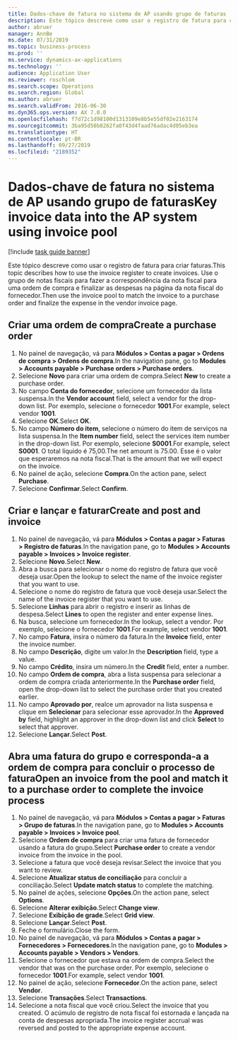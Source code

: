```yaml
---
title: Dados-chave de fatura no sistema de AP usando grupo de faturas
description: Este tópico descreve como usar o registro de fatura para criar faturas.
author: abruer
manager: AnnBe
ms.date: 07/31/2019
ms.topic: business-process
ms.prod: ''
ms.service: dynamics-ax-applications
ms.technology: ''
audience: Application User
ms.reviewer: roschlom
ms.search.scope: Operations
ms.search.region: Global
ms.author: abruer
ms.search.validFrom: 2016-06-30
ms.dyn365.ops.version: AX 7.0.0
ms.openlocfilehash: f7d72c1d98100d1313109e8b5e55df02e2163174
ms.sourcegitcommit: 3ba95d50b8262fa0f43d4faad76adac4d05eb3ea
ms.translationtype: HT
ms.contentlocale: pt-BR
ms.lasthandoff: 09/27/2019
ms.locfileid: "2189352"
---
```

# <a name="key-invoice-data-into-the-ap-system-using-invoice-pool"></a><span data-ttu-id="9fb71-103">Dados-chave de fatura no sistema de AP usando grupo de faturas</span><span class="sxs-lookup"><span data-stu-id="9fb71-103">Key invoice data into the AP system using invoice pool</span></span>

[!include [task guide banner](../../includes/task-guide-banner.md)]

<span data-ttu-id="9fb71-104">Este tópico descreve como usar o registro de fatura para criar faturas.</span><span class="sxs-lookup"><span data-stu-id="9fb71-104">This topic describes how to use the invoice register to create invoices.</span></span> <span data-ttu-id="9fb71-105">Use o grupo de notas fiscais para fazer a correspondência da nota fiscal para uma ordem de compra e finalizar as despesas na página da nota fiscal do fornecedor.</span><span class="sxs-lookup"><span data-stu-id="9fb71-105">Then use the invoice pool to match the invoice to a purchase order and finalize the expense in the vendor invoice page.</span></span>


## <a name="create-a-purchase-order"></a><span data-ttu-id="9fb71-106">Criar uma ordem de compra</span><span class="sxs-lookup"><span data-stu-id="9fb71-106">Create a purchase order</span></span>
1. <span data-ttu-id="9fb71-107">No painel de navegação, vá para **Módulos > Contas a pagar > Ordens de compra > Ordens de compra**.</span><span class="sxs-lookup"><span data-stu-id="9fb71-107">In the navigation pane, go to **Modules > Accounts payable > Purchase orders > Purchase orders**.</span></span>
2. <span data-ttu-id="9fb71-108">Selecione **Novo** para criar uma ordem de compra.</span><span class="sxs-lookup"><span data-stu-id="9fb71-108">Select **New** to create a purchase order.</span></span>
3. <span data-ttu-id="9fb71-109">No campo **Conta do fornecedor**, selecione um fornecedor da lista suspensa.</span><span class="sxs-lookup"><span data-stu-id="9fb71-109">In the **Vendor account** field, select a vendor for the drop-down list.</span></span> <span data-ttu-id="9fb71-110">Por exemplo, selecione o fornecedor **1001**.</span><span class="sxs-lookup"><span data-stu-id="9fb71-110">For example, select vendor **1001**.</span></span>
4. <span data-ttu-id="9fb71-111">Selecione **OK**.</span><span class="sxs-lookup"><span data-stu-id="9fb71-111">Select **OK**.</span></span>
5. <span data-ttu-id="9fb71-112">No campo **Número do item**, selecione o número do item de serviços na lista suspensa.</span><span class="sxs-lookup"><span data-stu-id="9fb71-112">In the **Item number** field, select the services item number in the drop-down list.</span></span> <span data-ttu-id="9fb71-113">Por exemplo, selecione **S0001**.</span><span class="sxs-lookup"><span data-stu-id="9fb71-113">For example, select **S0001**.</span></span> <span data-ttu-id="9fb71-114">O total líquido é 75,00.</span><span class="sxs-lookup"><span data-stu-id="9fb71-114">The net amount is 75.00.</span></span>  <span data-ttu-id="9fb71-115">Esse é o valor que esperaremos na nota fiscal.</span><span class="sxs-lookup"><span data-stu-id="9fb71-115">That is the amount that we will expect on the invoice.</span></span>  
6. <span data-ttu-id="9fb71-116">No painel de ação, selecione **Compra**.</span><span class="sxs-lookup"><span data-stu-id="9fb71-116">On the action pane, select **Purchase**.</span></span>
7. <span data-ttu-id="9fb71-117">Selecione **Confirmar**.</span><span class="sxs-lookup"><span data-stu-id="9fb71-117">Select **Confirm**.</span></span>

## <a name="create-and-post-and-invoice"></a><span data-ttu-id="9fb71-118">Criar e lançar e faturar</span><span class="sxs-lookup"><span data-stu-id="9fb71-118">Create and post and invoice</span></span>
1. <span data-ttu-id="9fb71-119">No painel de navegação, vá para **Módulos > Contas a pagar > Faturas > Registro de faturas**.</span><span class="sxs-lookup"><span data-stu-id="9fb71-119">In the navigation pane, go to **Modules > Accounts payable > Invoices > Invoice register**.</span></span>
2. <span data-ttu-id="9fb71-120">Selecione **Novo**.</span><span class="sxs-lookup"><span data-stu-id="9fb71-120">Select **New**.</span></span>
3. <span data-ttu-id="9fb71-121">Abra a busca para selecionar o nome do registro de fatura que você deseja usar.</span><span class="sxs-lookup"><span data-stu-id="9fb71-121">Open the lookup to select the name of the invoice register that you want to use.</span></span>
4. <span data-ttu-id="9fb71-122">Selecione o nome do registro de fatura que você deseja usar.</span><span class="sxs-lookup"><span data-stu-id="9fb71-122">Select the name of the invoice register that you want to use.</span></span>
5. <span data-ttu-id="9fb71-123">Selecione **Linhas** para abrir o registro e inserir as linhas de despesa.</span><span class="sxs-lookup"><span data-stu-id="9fb71-123">Select **Lines** to open the register and enter expense lines.</span></span>
6. <span data-ttu-id="9fb71-124">Na busca, selecione um fornecedor.</span><span class="sxs-lookup"><span data-stu-id="9fb71-124">In the lookup, select a vendor.</span></span> <span data-ttu-id="9fb71-125">Por exemplo, selecione o fornecedor **1001**.</span><span class="sxs-lookup"><span data-stu-id="9fb71-125">For example, select vendor **1001**.</span></span>
7. <span data-ttu-id="9fb71-126">No campo **Fatura**, insira o número da fatura.</span><span class="sxs-lookup"><span data-stu-id="9fb71-126">In the **Invoice** field, enter the invoice number.</span></span>
8. <span data-ttu-id="9fb71-127">No campo **Descrição**, digite um valor.</span><span class="sxs-lookup"><span data-stu-id="9fb71-127">In the **Description** field, type a value.</span></span>
9. <span data-ttu-id="9fb71-128">No campo **Crédito**, insira um número.</span><span class="sxs-lookup"><span data-stu-id="9fb71-128">In the **Credit** field, enter a number.</span></span>
10. <span data-ttu-id="9fb71-129">No campo **Ordem de compra**, abra a lista suspensa para selecionar a ordem de compra criada anteriormente.</span><span class="sxs-lookup"><span data-stu-id="9fb71-129">In the **Purchase order** field, open the drop-down list to select the purchase order that you created earlier.</span></span>
11. <span data-ttu-id="9fb71-130">No campo **Aprovado por**, realce um aprovador na lista suspensa e clique em **Selecionar** para selecionar esse aprovador.</span><span class="sxs-lookup"><span data-stu-id="9fb71-130">In the **Approved by** field, highlight an approver in the drop-down list and click **Select** to select that approver.</span></span>
12. <span data-ttu-id="9fb71-131">Selecione **Lançar**.</span><span class="sxs-lookup"><span data-stu-id="9fb71-131">Select **Post**.</span></span>

## <a name="open-an-invoice-from-the-pool-and-match-it-to-a-purchase-order-to-complete-the-invoice-process"></a><span data-ttu-id="9fb71-132">Abra uma fatura do grupo e corresponda-a a ordem de compra para concluir o processo de fatura</span><span class="sxs-lookup"><span data-stu-id="9fb71-132">Open an invoice from the pool and match it to a purchase order to complete the invoice process</span></span>
1. <span data-ttu-id="9fb71-133">No painel de navegação, vá para **Módulos > Contas a pagar > Faturas > Grupo de faturas**.</span><span class="sxs-lookup"><span data-stu-id="9fb71-133">In the navigation pane, go to **Modules > Accounts payable > Invoices > Invoice pool**.</span></span>
2. <span data-ttu-id="9fb71-134">Selecione **Ordem de compra** para criar uma fatura de fornecedor usando a fatura do grupo.</span><span class="sxs-lookup"><span data-stu-id="9fb71-134">Select **Purchase order** to create a vendor invoice from the invoice in the pool.</span></span>
3. <span data-ttu-id="9fb71-135">Selecione a fatura que você deseja revisar.</span><span class="sxs-lookup"><span data-stu-id="9fb71-135">Select the invoice that you want to review.</span></span>
4. <span data-ttu-id="9fb71-136">Selecione **Atualizar status de conciliação** para concluir a conciliação.</span><span class="sxs-lookup"><span data-stu-id="9fb71-136">Select **Update match status** to complete the matching.</span></span>
5. <span data-ttu-id="9fb71-137">No painel de ações, selecione **Opções**.</span><span class="sxs-lookup"><span data-stu-id="9fb71-137">On the action pane, select **Options**.</span></span>
6. <span data-ttu-id="9fb71-138">Selecione **Alterar exibição**.</span><span class="sxs-lookup"><span data-stu-id="9fb71-138">Select **Change view**.</span></span>
7. <span data-ttu-id="9fb71-139">Selecione **Exibição de grade**.</span><span class="sxs-lookup"><span data-stu-id="9fb71-139">Select **Grid view**.</span></span>
8. <span data-ttu-id="9fb71-140">Selecione **Lançar**.</span><span class="sxs-lookup"><span data-stu-id="9fb71-140">Select **Post**.</span></span>
9. <span data-ttu-id="9fb71-141">Feche o formulário.</span><span class="sxs-lookup"><span data-stu-id="9fb71-141">Close the form.</span></span>
10. <span data-ttu-id="9fb71-142">No painel de navegação, vá para **Módulos > Contas a pagar > Fornecedores > Fornecedores**.</span><span class="sxs-lookup"><span data-stu-id="9fb71-142">In the navigation pane, go to **Modules > Accounts payable > Vendors > Vendors**.</span></span>
11. <span data-ttu-id="9fb71-143">Selecione o fornecedor que estava na ordem de compra.</span><span class="sxs-lookup"><span data-stu-id="9fb71-143">Select the vendor that was on the purchase order.</span></span> <span data-ttu-id="9fb71-144">Por exemplo, selecione o fornecedor **1001**.</span><span class="sxs-lookup"><span data-stu-id="9fb71-144">For example, select vendor **1001**.</span></span>
12. <span data-ttu-id="9fb71-145">No painel de ação, selecione **Fornecedor**.</span><span class="sxs-lookup"><span data-stu-id="9fb71-145">On the action pane, select **Vendor**.</span></span>
13. <span data-ttu-id="9fb71-146">Selecione **Transações**.</span><span class="sxs-lookup"><span data-stu-id="9fb71-146">Select **Transactions**.</span></span>
14. <span data-ttu-id="9fb71-147">Selecione a nota fiscal que você criou.</span><span class="sxs-lookup"><span data-stu-id="9fb71-147">Select the invoice that you created.</span></span> <span data-ttu-id="9fb71-148">O acúmulo de registro de nota fiscal foi estornada e lançada na conta de despesas apropriada.</span><span class="sxs-lookup"><span data-stu-id="9fb71-148">The invoice register accrual was reversed and posted to the appropriate expense account.</span></span>  

